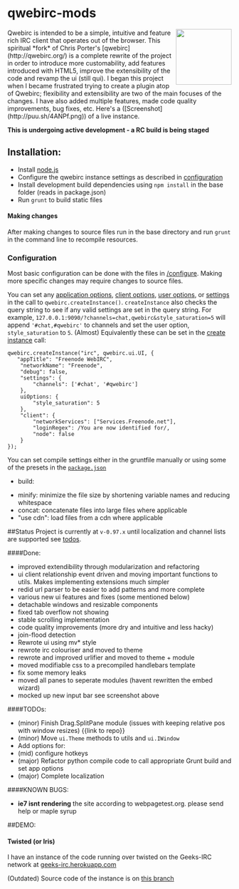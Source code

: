 qwebirc-mods  
=============  

<img align="right" height="125" src="https://raw.github.com/megawac/qwebirc-enhancements/master/images/qwebircsmall.png">
Qwebirc is intended to be a simple, intuitive and feature rich IRC client that operates out of the browser. This spiritual *fork* of Chris Porter's [qwebirc](http://qwebirc.org/) is a complete rewrite of the project in order to introduce more customability, add features introduced with HTML5, improve the extensibility of the code and revamp the ui (still qui). I began this project when I became frustrated trying to create a plugin atop of Qwebirc; flexibility and extensibility are two of the main focuses of the changes. I have also added multiple features, made code quality improvements, bug fixes, etc. Here's a ([Screenshot](http://puu.sh/4ANPf.png)) of a live instance.  

**This is undergoing active development - a RC build is being staged**
 
## Installation:  

- Install [node.js](http://nodejs.org)
- Configure the qwebirc instance settings as described in [configuration](#configuration)
- Install development build dependencies using `npm install` in the base folder (reads in package.json)
- Run `grunt` to build static files

#### Making changes
After making changes to source files run in the base directory and run `grunt` in the command line to recompile resources.

### Configuration
Most basic configuration can be done with the files in [/configure](https://github.com/megawac/qwebirc-enhancements/tree/master/configure). Making more specific changes may require changes to source files.

You can set any [application options](https://github.com/megawac/qwebirc-enhancements/blob/master/js/src/ui/Interface.js#L2), [client options](https://github.com/megawac/qwebirc-enhancements/blob/master/js/src/irc/ircclient.js#L5), [user options](https://github.com/megawac/qwebirc-enhancements/blob/master/js/src/config/options.js#L3), or [settings](https://github.com/megawac/qwebirc-enhancements/blob/master/js/src/config/settings.js#L6) in the call to `qwebirc.createInstance()`. `createInstance` also checks the query string to see if any valid settings are set in the query string. For example, `127.0.0.1:9090/?channels=chat,qwebirc&style_saturation=5` will append `'#chat,#qwebirc'` to channels and set the user option, `style_saturation` to `5`. (Almost) Equivalently these can be set in the [create instance](https://github.com/megawac/qwebirc-enhancements/blob/master/configure/config.js) call:

```
qwebirc.createInstance("irc", qwebirc.ui.UI, {
   "appTitle": "Freenode WebIRC",
    "networkName": "Freenode",
    "debug": false,
    "settings": {
        "channels": ['#chat', '#qwebirc']
    },
    uiOptions: {
        "style_saturation": 5
    },
    "client": {
        "networkServices": ["Services.Freenode.net"],
        "loginRegex": /You are now identified for/,
        "node": false
    }
});
```

You can set compile settings either in the gruntfile manually or using some of the presets in the [`package.json`](https://github.com/megawac/qwebirc-enhancements/blob/master/package.json#L33)
- build:
 * minify: minimize the file size by shortening variable names and reducing whitespace
 * concat: concatenate files into large files where applicable
 * "use cdn": load files from a cdn where applicable
  
##Status
Project is currently at `v-0.97.x` until localization and channel lists are supported see [todos](#todos).
  
####Done:  
* improved extendibility through modularization and refactoring
* ui client relationship event driven and moving important functions to utils. Makes implementing extensions much simpler
 * redid url parser to be easier to add patterns and more complete
* various new ui features and fixes (some mentioned below)
 * detachable windows and resizable components
 * fixed tab overflow not showing
 * stable scrolling implementation
* code quality improvements (more dry and intuitive and less hacky)
 * join-flood detection
 * Rewrote ui using mv* style
* rewrote irc colouriser and moved to theme
* rewrote and improved urlifier and moved to theme + module
* moved modifiable css to a precompiled handlebars template
* fix some memory leaks
* moved all panes to seperate modules (havent rewritten the embed wizard)
* mocked up new input bar see screenshot above
  
####TODOs: 
* (minor) Finish Drag.SplitPane module (issues with keeping relative pos with window resizes) {{link to repo}}
* (minor) Move `ui.Theme` methods to utils and `ui.IWindow`
* Add options for:
 * (mid) configure hotkeys
* (major) Refactor python compile code to call appropriate Grunt build and set app options
* (major) Complete localization
  
  
####KNOWN BUGS:  
* __ie7 isnt rendering__ the site according to webpagetest.org. please send help or maple syrup  

##DEMO:  

#### Twisted (or Iris)
I have an instance of the code running over twisted on the Geeks-IRC network at [geeks-irc.herokuapp.com](http://geeks-irc.herokuapp.com/)

(Outdated) Source code of the instance is on [this branch](https://github.com/megawac/iris/tree/Geeks-IRC)
